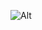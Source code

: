 <!--
<p align="center">
  <img src="https://github.com/AstraliteStudios/.github/blob/main/profile/AstraliteLight.svg#gh-dark-mode-only" alt="Astralite Studios Logo" width="384">
  <img src="https://github.com/AstraliteStudios/.github/blob/main/profile/AstraliteDark.svg#gh-light-mode-only" alt="Astralite Studios Logo" width="384">
</p>
-->

![Alt](https://repobeats.axiom.co/api/embed/477965761e00d02de89f1e6ea2d46c328ba515a7.svg "Repobeats analytics image")
